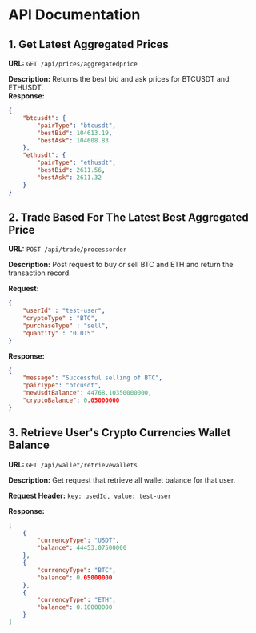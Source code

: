 # API Documentation

## 1. Get Latest Aggregated Prices
**URL:** `GET /api/prices/aggregatedprice`

**Description:** Returns the best bid and ask prices for BTCUSDT and ETHUSDT.  
**Response:**
```json
{
    "btcusdt": {
        "pairType": "btcusdt",
        "bestBid": 104613.19,
        "bestAsk": 104608.83
    },
    "ethusdt": {
        "pairType": "ethusdt",
        "bestBid": 2611.56,
        "bestAsk": 2611.32
    }
}
```

## 2. Trade Based For The Latest Best Aggregated Price
**URL:** `POST /api/trade/processorder`

**Description:** Post request to buy or sell BTC and ETH and return the transaction record.

**Request:**
```json
{
    "userId" : "test-user",
    "cryptoType" : "BTC",
    "purchaseType" : "sell",
    "quantity" : "0.015"
}
```
**Response:**
```json
{
    "message": "Successful selling of BTC",
    "pairType": "btcusdt",
    "newUsdtBalance": 44768.10350000000,
    "cryptoBalance": 0.05000000
}
```

## 3. Retrieve User's Crypto Currencies Wallet Balance
**URL:** `GET /api/wallet/retrievewallets`

**Description:** Get request that retrieve all wallet balance for that user.

**Request Header:** `key: usedId, value: test-user`

**Response:**
```json
[
    {
        "currencyType": "USDT",
        "balance": 44453.07500000
    },
    {
        "currencyType": "BTC",
        "balance": 0.05000000
    },
    {
        "currencyType": "ETH",
        "balance": 0.10000000
    }
]
```
